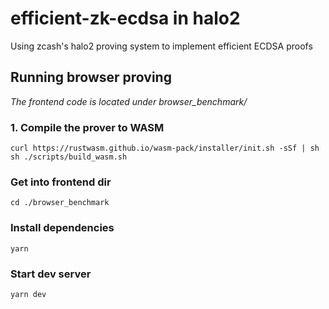 # efficient-zk-ecdsa in halo2

Using zcash's halo2 proving system to implement efficient ECDSA proofs

## Running browser proving

_The frontend code is located under browser_benchmark/_

### 1. Compile the prover to WASM

```
curl https://rustwasm.github.io/wasm-pack/installer/init.sh -sSf | sh
sh ./scripts/build_wasm.sh
```

### Get into frontend dir

```
cd ./browser_benchmark
```

### Install dependencies

```
yarn
```

### Start dev server

```
yarn dev
```
